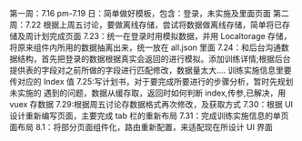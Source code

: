 第一周：7.16 pm-7.19 日：简单做好模板，包含：登录，未实施及里面页面
第二周：7.22 根据上周五讨论，要做离线存储，尝试将数据做离线存储，简单将已存储及周计划完成页面
7.23：统一在登录时用模拟数据，并用 Localtorage 存储，将原来组件内所用的数据抽离出来，统一放在 all.json 里面
7.24：和后台沟通数据结构，首先把登录的数据根据真实会返回的进行模拟。添加训练详情;根据后台提供表的字段对之前所做的字段进行匹配修改，数据量太大.... 训练实施信息里要传对应的 Index 值
7.25:写计划书，对于要完成所要进行的步骤分析，暂时先规划未实施的
遇到的问题，数据从缓存取，返回时如何判断 index,传参,已解决，用 vuex 存数据
7.29:根据周五讨论存数据格式再次修改，及获取方式
7.30：根据 UI 设计重新编写页面，主要完成 tab 栏的重新布局
7.31：完成训练实施信息的单页面布局
8.1：将部分页面组件化，路由重新配置，来适配现在所设计 UI 界面
